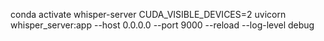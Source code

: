 conda activate whisper-server
CUDA_VISIBLE_DEVICES=2 uvicorn whisper_server:app --host 0.0.0.0 --port 9000 --reload --log-level debug
